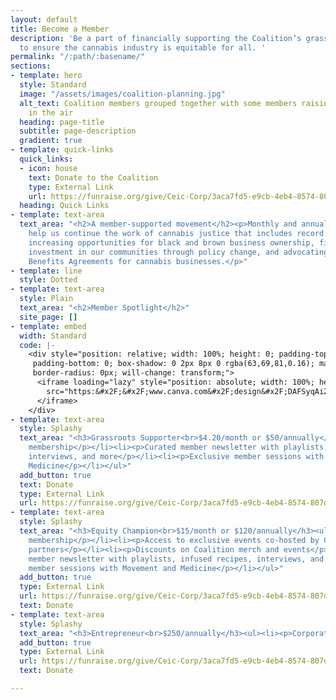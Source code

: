 ```yaml
---
layout: default
title: Become a Member
description: 'Be a part of financially supporting the Coalition’s grassroots movement
  to ensure the cannabis industry is equitable for all. '
permalink: "/:path/:basename/"
sections:
- template: hero
  style: Standard
  image: "/assets/images/coalition-planning.jpg"
  alt_text: Coalition members grouped together with some members raising their fists
    in the air
  heading: page-title
  subtitle: page-description
  gradient: true
- template: quick-links
  quick_links:
  - icon: house
    text: Donate to the Coalition
    type: External Link
    url: https://funraise.org/give/Ceic-Corp/3aca7fd5-e9cb-4eb4-8574-807dbbb8bc93/
  heading: Quick Links
- template: text-area
  text_area: "<h2>A member-supported movement</h2><p>Monthly and annual donations
    help us continue the work of cannabis justice that includes record clearing programming,
    increasing opportunities for black and brown business ownership, fighting for
    investment in our communities through policy change, and advocating for Community
    Benefits Agreements for cannabis businesses.</p>"
- template: line
  style: Dotted
- template: text-area
  style: Plain
  text_area: "<h2>Member Spotlight</h2>"
  site_page: []
- template: embed
  width: Standard
  code: |-
    <div style="position: relative; width: 100%; height: 0; padding-top: 30.5085%;
     padding-bottom: 0; box-shadow: 0 2px 8px 0 rgba(63,69,81,0.16); margin-top: 1.6em; margin-bottom: 0.9em; overflow: hidden;
     border-radius: 0px; will-change: transform;">
      <iframe loading="lazy" style="position: absolute; width: 100%; height: 100%; top: 0; left: 0; border: none; padding: 0;margin: 0;"
        src="https:&#x2F;&#x2F;www.canva.com&#x2F;design&#x2F;DAFSyqAi2Tg&#x2F;view?embed" allowfullscreen="allowfullscreen" allow="fullscreen">
      </iframe>
    </div>
- template: text-area
  style: Splashy
  text_area: "<h3>Grassroots Supporter<br>$4.20/month or $50/annually</h3><ul><li><p>Individual
    membership</p></li><li><p>Curated member newsletter with playlists, infused recipes,
    interviews, and more</p></li><li><p>Exclusive member sessions with Movement and
    Medicine</p></li></ul>"
  add_button: true
  text: Donate
  type: External Link
  url: https://funraise.org/give/Ceic-Corp/3aca7fd5-e9cb-4eb4-8574-807dbbb8bc93/?x_amount=50&x_ask=20,50,100,250&x_frequency=y
- template: text-area
  style: Splashy
  text_area: "<h3>Equity Champion<br>$15/month or $120/annually</h3><ul><li><p>Individual
    membership</p></li><li><p>Access to exclusive events co-hosted by Coalition equity
    partners</p></li><li><p>Discounts on Coalition merch and events</p></li><li><p>Curated
    member newsletter with playlists, infused recipes, interviews, and more</p></li><li><p>Exclusive
    member sessions with Movement and Medicine</p></li></ul>"
  add_button: true
  type: External Link
  url: https://funraise.org/give/Ceic-Corp/3aca7fd5-e9cb-4eb4-8574-807dbbb8bc93/?x_amount=120&x_ask=20,50,100,250&x_frequency=y
  text: Donate
- template: text-area
  style: Splashy
  text_area: "<h3>Entrepreneur<br>$250/annually</h3><ul><li><p>Corporate membership</p></li><li><p></p></li></ul>"
  add_button: true
  type: External Link
  url: https://funraise.org/give/Ceic-Corp/3aca7fd5-e9cb-4eb4-8574-807dbbb8bc93/?x_amount=250&x_ask=20,50,100,250&x_frequency=y
  text: Donate

---
```

